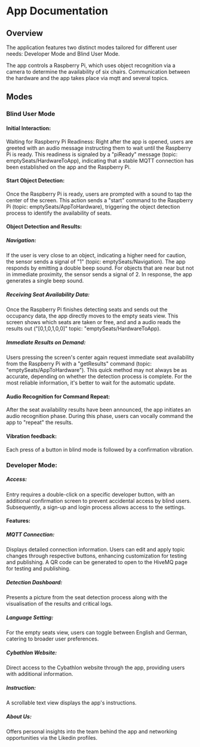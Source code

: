 # App Documentation

## Overview
The application features two distinct modes tailored for different user needs: Developer Mode and Blind User Mode.

The app controls a Raspberry Pi, which uses object recognition via a camera to determine the availability of six chairs. Communication between the hardware and the app takes place via mqtt and several topics.

## Modes
### Blind User Mode

#### Initial Interaction:
Waiting for Raspberry Pi Readiness: Right after the app is opened, users are greeted with an audio message instructing them to wait until the Raspberry Pi is ready. This readiness is signaled by a "piReady" message (topic: emptySeats/HardwareToApp), indicating that a stable MQTT connection has been established on the app and the Raspberry Pi.

#### Start Object Detection: 
Once the Raspberry Pi is ready, users are prompted with a sound to tap the center of the screen. This action sends a "start" command to the Raspberry Pi (topic: emptySeats/AppToHardware), triggering the object detection process to identify the availability of seats.

#### Object Detection and Results:
##### Navigation: 
If the user is very close to an object, indicating a higher need for caution, the sensor sends a signal of "1" (topic: emptySeats/Navigation). The app responds by emitting a double beep sound. For objects that are near but not in immediate proximity, the sensor sends a signal of 2. In response, the app generates a single beep sound.

##### Receiving Seat Availability Data:
Once the Raspberry Pi finishes detecting seats and sends out the occupancy data, the app directly moves to the empty seats view. This screen shows which seats are taken or free, and and a audio reads the results out ("[0,1,0,1,0,0]" topic: "emptySeats/HardwareToApp).

##### Immediate Results on Demand:
Users pressing the screen's center again request immediate seat availability from the Raspberry Pi with a "getResults" command (topic: "emptySeats/AppToHardware"). This quick method may not always be as accurate, depending on whether the detection process is complete. For the most reliable information, it's better to wait for the automatic update.

#### Audio Recognition for Command Repeat:
After the seat availability results have been announced, the app initiates an audio recognition phase. During this phase, users can vocally command the app to "repeat" the results.

#### Vibration feedback:
Each press of a button in blind mode is followed by a confirmation vibration.


### Developer Mode:

##### Access: 
Entry requires a double-click on a specific developer button, with an additional confirmation screen to prevent accidental access by blind users.
Subsequently, a sign-up and login process allows access to the settings.

#### Features:
##### MQTT Connection:
Displays detailed connection information. Users can edit and apply topic changes through respective buttons, enhancing customization for testing and publishing.
A QR code can be generated to open to the HiveMQ page for testing and publishing.

##### Detection Dashboard:
Presents a picture from the seat detection process along with the visualisation of the results and critical logs.

##### Language Setting:
For the empty seats view, users can toggle between English and German, catering to broader user preferences.

##### Cybathlon Website:
Direct access to the Cybathlon website through the app, providing users with additional information.

##### Instruction:
A scrollable text view displays the app's instructions.

##### About Us:
Offers personal insights into the team behind the app and networking opportunities via the Likedin profiles.
